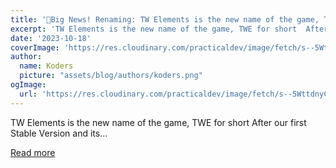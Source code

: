 ```yaml
---
title: '🚨Big News! Renaming: TW Elements is the new name of the game, TWE for short! 🚨'
excerpt: 'TW Elements is the new name of the game, TWE for short  After our first Stable Version and its...'
date: '2023-10-18'
coverImage: 'https://res.cloudinary.com/practicaldev/image/fetch/s--5WttdnyC--/c_imagga_scale,f_auto,fl_progressive,h_420,q_auto,w_1000/https://dev-to-uploads.s3.amazonaws.com/uploads/articles/aflj6m5wai7h2tskhr0p.png'
author:
  name: Koders
  picture: "assets/blog/authors/koders.png"
ogImage:
  url: 'https://res.cloudinary.com/practicaldev/image/fetch/s--5WttdnyC--/c_imagga_scale,f_auto,fl_progressive,h_420,q_auto,w_1000/https://dev-to-uploads.s3.amazonaws.com/uploads/articles/aflj6m5wai7h2tskhr0p.png'
---
```


TW Elements is the new name of the game, TWE for short  After our first Stable Version and its...

[Read more](https://dev.to/mdbootstrap/big-news-renaming-tw-elements-is-the-new-name-of-the-game-twe-for-short-1hpl)
